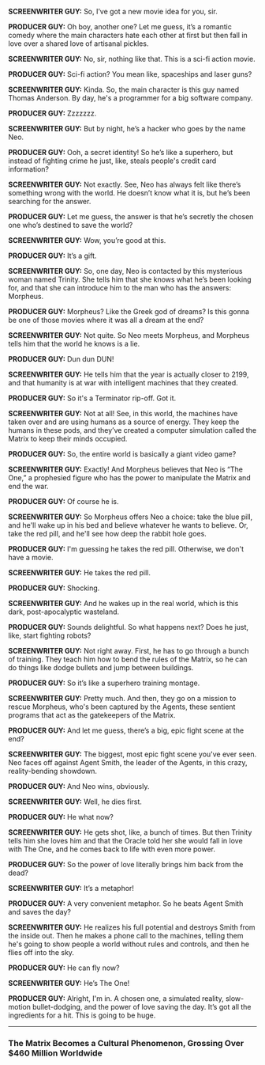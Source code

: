 **SCREENWRITER GUY:** So, I’ve got a new movie idea for you, sir.

**PRODUCER GUY:** Oh boy, another one? Let me guess, it’s a romantic comedy where the main characters hate each other at first but then fall in love over a shared love of artisanal pickles.

**SCREENWRITER GUY:** No, sir, nothing like that. This is a sci-fi action movie.

**PRODUCER GUY:** Sci-fi action? You mean like, spaceships and laser guns?

**SCREENWRITER GUY:** Kinda. So, the main character is this guy named Thomas Anderson. By day, he's a programmer for a big software company.

**PRODUCER GUY:** Zzzzzzz.

**SCREENWRITER GUY:** But by night, he’s a hacker who goes by the name Neo.

**PRODUCER GUY:** Ooh, a secret identity! So he’s like a superhero, but instead of fighting crime he just, like, steals people's credit card information?

**SCREENWRITER GUY:** Not exactly. See, Neo has always felt like there’s something wrong with the world. He doesn’t know what it is, but he’s been searching for the answer.

**PRODUCER GUY:** Let me guess, the answer is that he’s secretly the chosen one who’s destined to save the world?

**SCREENWRITER GUY:** Wow, you’re good at this.

**PRODUCER GUY:** It’s a gift.

**SCREENWRITER GUY:** So, one day, Neo is contacted by this mysterious woman named Trinity. She tells him that she knows what he’s been looking for, and that she can introduce him to the man who has the answers: Morpheus.

**PRODUCER GUY:** Morpheus? Like the Greek god of dreams? Is this gonna be one of those movies where it was all a dream at the end?

**SCREENWRITER GUY:** Not quite. So Neo meets Morpheus, and Morpheus tells him that the world he knows is a lie.

**PRODUCER GUY:** Dun dun DUN!

**SCREENWRITER GUY:** He tells him that the year is actually closer to 2199, and that humanity is at war with intelligent machines that they created.

**PRODUCER GUY:** So it's a Terminator rip-off. Got it.

**SCREENWRITER GUY:** Not at all! See, in this world, the machines have taken over and are using humans as a source of energy. They keep the humans in these pods, and they’ve created a computer simulation called the Matrix to keep their minds occupied.

**PRODUCER GUY:** So, the entire world is basically a giant video game?

**SCREENWRITER GUY:** Exactly! And Morpheus believes that Neo is “The One,” a prophesied figure who has the power to manipulate the Matrix and end the war.

**PRODUCER GUY:** Of course he is.

**SCREENWRITER GUY:** So Morpheus offers Neo a choice: take the blue pill, and he'll wake up in his bed and believe whatever he wants to believe. Or, take the red pill, and he'll see how deep the rabbit hole goes.

**PRODUCER GUY:** I'm guessing he takes the red pill. Otherwise, we don't have a movie.

**SCREENWRITER GUY:** He takes the red pill.

**PRODUCER GUY:** Shocking.

**SCREENWRITER GUY:** And he wakes up in the real world, which is this dark, post-apocalyptic wasteland.

**PRODUCER GUY:** Sounds delightful. So what happens next? Does he just, like, start fighting robots?

**SCREENWRITER GUY:** Not right away. First, he has to go through a bunch of training. They teach him how to bend the rules of the Matrix, so he can do things like dodge bullets and jump between buildings.

**PRODUCER GUY:** So it’s like a superhero training montage.

**SCREENWRITER GUY:** Pretty much. And then, they go on a mission to rescue Morpheus, who's been captured by the Agents, these sentient programs that act as the gatekeepers of the Matrix.

**PRODUCER GUY:** And let me guess, there’s a big, epic fight scene at the end?

**SCREENWRITER GUY:** The biggest, most epic fight scene you've ever seen. Neo faces off against Agent Smith, the leader of the Agents, in this crazy, reality-bending showdown.

**PRODUCER GUY:** And Neo wins, obviously.

**SCREENWRITER GUY:** Well, he dies first.

**PRODUCER GUY:** He what now?

**SCREENWRITER GUY:** He gets shot, like, a bunch of times. But then Trinity tells him she loves him and that the Oracle told her she would fall in love with The One, and he comes back to life with even more power.

**PRODUCER GUY:** So the power of love literally brings him back from the dead?

**SCREENWRITER GUY:** It’s a metaphor!

**PRODUCER GUY:** A very convenient metaphor. So he beats Agent Smith and saves the day?

**SCREENWRITER GUY:** He realizes his full potential and destroys Smith from the inside out. Then he makes a phone call to the machines, telling them he's going to show people a world without rules and controls, and then he flies off into the sky.

**PRODUCER GUY:** He can fly now?

**SCREENWRITER GUY:** He’s The One!

**PRODUCER GUY:** Alright, I'm in. A chosen one, a simulated reality, slow-motion bullet-dodging, and the power of love saving the day. It’s got all the ingredients for a hit. This is going to be huge.

***

### The Matrix Becomes a Cultural Phenomenon, Grossing Over $460 Million Worldwide